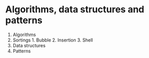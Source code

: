 # Algorithms, data structures and patterns

1. Algorithms
  1. Sortings
    1. Bubble
    2. Insertion
    3. Shell
2. Data structures
3. Patterns
